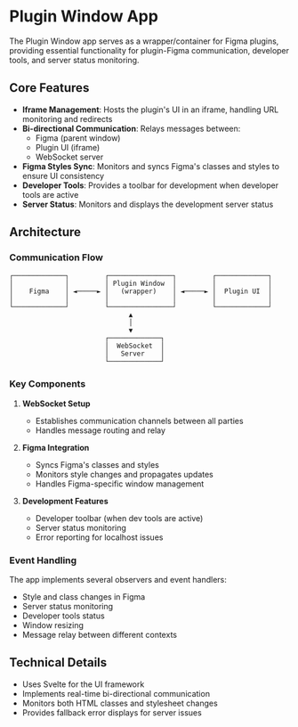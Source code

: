 # Plugin Window App

The Plugin Window app serves as a wrapper/container for Figma plugins, providing essential functionality for plugin-Figma communication, developer tools, and server status monitoring.

## Core Features

- **Iframe Management**: Hosts the plugin's UI in an iframe, handling URL monitoring and redirects
- **Bi-directional Communication**: Relays messages between:
  - Figma (parent window)
  - Plugin UI (iframe)
  - WebSocket server
- **Figma Styles Sync**: Monitors and syncs Figma's classes and styles to ensure UI consistency
- **Developer Tools**: Provides a toolbar for development when developer tools are active
- **Server Status**: Monitors and displays the development server status

## Architecture

### Communication Flow

~~~
┌─────────────┐         ┌────────────────┐         ┌─────────────┐
│             │         │ Plugin Window  │         │             │
│    Figma    │ ◄─────► │   (wrapper)    │ ◄─────► │  Plugin UI  │
│             │         │                │         │             │
└─────────────┘         └────────────────┘         └─────────────┘
                              ▲
                              │
                              ▼
                        ┌─────────────┐
                        │  WebSocket  │
                        │   Server    │
                        └─────────────┘
~~~

### Key Components

1. **WebSocket Setup**
   - Establishes communication channels between all parties
   - Handles message routing and relay

2. **Figma Integration**
   - Syncs Figma's classes and styles
   - Monitors style changes and propagates updates
   - Handles Figma-specific window management

3. **Development Features**
   - Developer toolbar (when dev tools are active)
   - Server status monitoring
   - Error reporting for localhost issues

### Event Handling

The app implements several observers and event handlers:
- Style and class changes in Figma
- Server status monitoring
- Developer tools status
- Window resizing
- Message relay between different contexts

## Technical Details

- Uses Svelte for the UI framework
- Implements real-time bi-directional communication
- Monitors both HTML classes and stylesheet changes
- Provides fallback error displays for server issues
